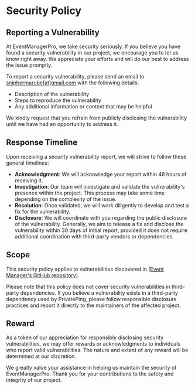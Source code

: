 # Security Policy

## Reporting a Vulnerability

At EventManagerPro, we take security seriously. If you believe you have found a security vulnerability in our project, we encourage you to let us know right away. We appreciate your efforts and will do our best to address the issue promptly.

To report a security vulnerability, please send an email to [sniphermarube[at]gmail.com](mailto:sniphermarube@gmail.com) with the following details:

- Description of the vulnerability
- Steps to reproduce the vulnerability
- Any additional information or context that may be helpful

We kindly request that you refrain from publicly disclosing the vulnerability until we have had an opportunity to address it.

## Response Timeline

Upon receiving a security vulnerability report, we will strive to follow these general timelines:

- **Acknowledgment**: We will acknowledge your report within 48 hours of receiving it.
- **Investigation**: Our team will investigate and validate the vulnerability's presence within the project. This process may take some time depending on the complexity of the issue.
- **Resolution**: Once validated, we will work diligently to develop and test a fix for the vulnerability.
- **Disclosure**: We will coordinate with you regarding the public disclosure of the vulnerability. Generally, we aim to release a fix and disclose the vulnerability within 30 days of initial report, provided it does not require additional coordination with third-party vendors or dependencies.

## Scope

This security policy applies to vulnerabilities discovered in ([Event Manager's GitHub repository](https://github.com/snipher-marube/EventManagerPro.git)).

Please note that this policy does not cover security vulnerabilities in third-party dependencies. If you believe a vulnerability exists in a third-party dependency used by PrivatePing, please follow responsible disclosure practices and report it directly to the maintainers of the affected project.

## Reward

As a token of our appreciation for responsibly disclosing security vulnerabilities, we may offer rewards or acknowledgments to individuals who report valid vulnerabilities. The nature and extent of any reward will be determined at our discretion.

We greatly value your assistance in helping us maintain the security of EventManagerPro. Thank you for your contributions to the safety and integrity of our project.
